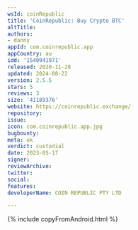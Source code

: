 ```yaml
---
wsId: coinRepublic
title: 'CoinRepublic: Buy Crypto BTC'
altTitle: 
authors:
- danny
appId: com.coinrepublic.app
appCountry: au
idd: '1540941971'
released: 2020-11-28
updated: 2024-08-22
version: 2.5.5
stars: 5
reviews: 3
size: '41189376'
website: https://coinrepublic.exchange/
repository: 
issue: 
icon: com.coinrepublic.app.jpg
bugbounty: 
meta: ok
verdict: custodial
date: 2023-05-17
signer: 
reviewArchive: 
twitter: 
social: 
features: 
developerName: COIN REPUBLIC PTY LTD

---
```


{% include copyFromAndroid.html %}

